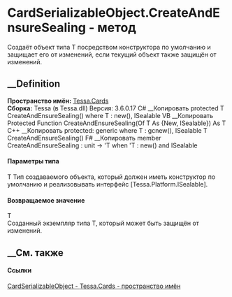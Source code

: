 # CardSerializableObject.CreateAndEnsureSealing<T> \- метод
Создаёт объект типа T посредством конструктора по умолчанию и защищает его от
изменений, если текущий объект также защищён от изменений.
## __Definition
 **Пространство имён:** [Tessa.Cards](N_Tessa_Cards.htm)  
 **Сборка:** Tessa (в Tessa.dll) Версия: 3.6.0.17
C# __Копировать
     protected T CreateAndEnsureSealing<T>()
    where T : new(), ISealable
VB __Копировать
     Protected Function CreateAndEnsureSealing(Of T As {New, ISealable}) As T
C++ __Копировать
     protected:
    generic<typename T>
    where T : gcnew(), ISealable
    T CreateAndEnsureSealing()
F# __Копировать
     member CreateAndEnsureSealing : unit -> 'T  when 'T : new() and ISealable
#### Параметры типа
T
     Тип создаваемого объекта, который должен иметь конструктор по умолчанию и реализовывать интерфейс [Tessa.Platform.ISealable]. 
#### Возвращаемое значение
T  
Созданный экземпляр типа T, который может быть защищён от изменений.
## __См. также
#### Ссылки
[CardSerializableObject - ](T_Tessa_Cards_CardSerializableObject.htm)
[Tessa.Cards - пространство имён](N_Tessa_Cards.htm)
